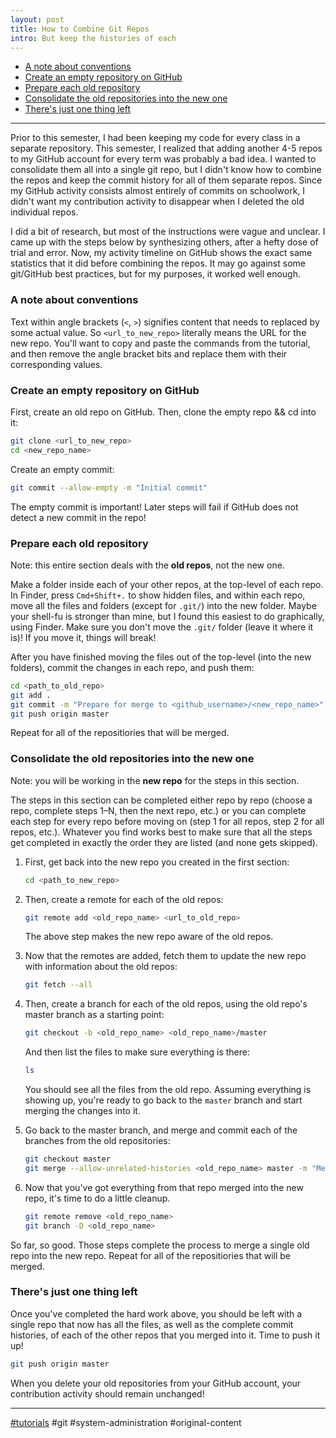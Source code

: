 ```yaml
---
layout: post
title: How to Combine Git Repos
intro: But keep the histories of each
---
```


- [A note about conventions](#a-note-about-conventions)
- [Create an empty repository on GitHub](#create-an-empty-repository-on-github)
- [Prepare each old repository](#prepare-each-old-repository)
- [Consolidate the old repositories into the new one](#consolidate-the-old-repositories-into-the-new-one)
- [There's just one thing left](#theres-just-one-thing-left)

---

Prior to this semester, I had been keeping my code for every class in a separate
repository. This semester, I realized that adding another 4-5 repos to my GitHub
account for every term was probably a bad idea. I wanted to consolidate them all
into a single git repo, but I didn't know how to combine the repos and keep the
commit history for all of them separate repos. Since my GitHub activity consists
almost entirely of commits on schoolwork, I didn't want my contribution activity
to disappear when I deleted the old individual repos.

I did a bit of research, but most of the instructions were vague and unclear. I
came up with the steps below by synthesizing others, after a hefty dose of trial
and error. Now, my activity timeline on GitHub shows the exact same statistics
that it did before combining the repos. It may go against some git/GitHub best
practices, but for my purposes, it worked well enough.

### A note about conventions

Text within angle brackets (`<`, `>`) signifies content that needs to replaced
by some actual value. So `<url_to_new_repo>` literally means the URL for the new
repo. You'll want to copy and paste the commands from the tutorial, and then
remove the angle bracket bits and replace them with their corresponding values.

### Create an empty repository on GitHub

First, create an old repo on GitHub. Then, clone the empty repo && cd into it:

```sh
git clone <url_to_new_repo>
cd <new_repo_name>
```

Create an empty commit:

```sh
git commit --allow-empty -m "Initial commit"
```

The empty commit is important! Later steps will fail if GitHub does not detect a
new commit in the repo!

### Prepare each old repository

Note: this entire section deals with the **old repos**, not the new one.

Make a folder inside each of your other repos, at the top-level of each repo. In
Finder, press `Cmd+Shift+.` to show hidden files, and within each repo, move all
the files and folders (except for `.git/`) into the new folder. Maybe your
shell-fu is stronger than mine, but I found this easiest to do graphically,
using Finder. Make sure you don't move the `.git/` folder (leave it where it
is)! If you move it, things will break!

After you have finished moving the files out of the top-level (into the new
folders), commit the changes in each repo, and push them:

```sh
cd <path_to_old_repo>
git add .
git commit -m "Prepare for merge to <github_username>/<new_repo_name>"
git push origin master
```

Repeat for all of the repositiories that will be merged.

### Consolidate the old repositories into the new one

Note: you will be working in the **new repo** for the steps in this section.

The steps in this section can be completed either repo by repo (choose a repo,
complete steps 1–N, then the next repo, etc.) or you can complete each step for
every repo before moving on (step 1 for all repos, step 2 for all repos, etc.).
Whatever you find works best to make sure that all the steps get completed in
exactly the order they are listed (and none gets skipped).

1. First, get back into the new repo you created in the first section:

   ```sh
   cd <path_to_new_repo>
   ```

1. Then, create a remote for each of the old repos:

   ```sh
   git remote add <old_repo_name> <url_to_old_repo>
   ```

   The above step makes the new repo aware of the old repos.

1. Now that the remotes are added, fetch them to update the new repo with
   information about the old repos:

   ```sh
   git fetch --all
   ```

1. Then, create a branch for each of the old repos, using the old repo's master
   branch as a starting point:

   ```sh
   git checkout -b <old_repo_name> <old_repo_name>/master
   ```

   And then list the files to make sure everything is there:

   ```sh
   ls
   ```

   You should see all the files from the old repo. Assuming everything is
   showing up, you're ready to go back to the `master` branch and start merging
   the changes into it.

1. Go back to the master branch, and merge and commit each of the branches from
   the old repositories:

   ```sh
   git checkout master
   git merge --allow-unrelated-histories <old_repo_name> master -m "Merge <old_repo_name> branch"
   ```

1. Now that you've got everything from that repo merged into the new repo, it's
   time to do a little cleanup.

   ```sh
   git remote remove <old_repo_name>
   git branch -D <old_repo_name>
   ```

So far, so good. Those steps complete the process to merge a single old repo
into the new repo. Repeat for all of the repositiories that will be merged.

### There's just one thing left

Once you've completed the hard work above, you should be left with a single repo
that now has all the files, as well as the complete commit histories, of each of
the other repos that you merged into it. Time to push it up!

```sh
git push origin master
```

When you delete your old repositories from your GitHub account, your
contribution activity should remain unchanged!

---

[#tutorials](index.md) #git #system-administration #original-content
